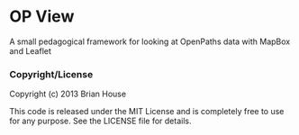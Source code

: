 OP View
=======

A small pedagogical framework for looking at OpenPaths data with MapBox and Leaflet


### Copyright/License

Copyright (c) 2013 Brian House

This code is released under the MIT License and is completely free to use for any purpose. See the LICENSE file for details.

